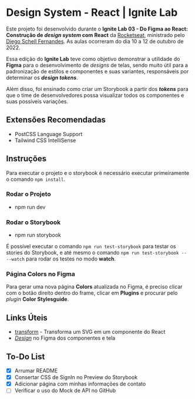 # Design System - React | Ignite Lab

Este projeto foi desenvolvido durante o **Ignite Lab 03 - Do Figma ao React: Construção de _design system_ com React** da [Rocketseat](https://www.rocketseat.com.br/), ministrado pelo [Diego Schell Fernandes](https://www.linkedin.com/in/diego-schell-fernandes/). As aulas ocorreram do dia 10 a 12 de outubro de 2022.  

Essa edição do **Ignite Lab** teve como objetivo demonstrar a utilidade do **Figma** para o desenvolvimento de _designs_ de telas, sendo muito útil para a padronização de estilos  e componentes e suas variantes, responsáveis por determinar os **_design tokens_**.

Além disso, foi ensinado como criar um Storybook a partir dos **_tokens_** para que o time de desenvolvedores possa visualizar todos os componentes e suas possíveis variações.

## Extensões Recomendadas

- PostCSS Language Support
- Tailwind CSS IntelliSense

## Instruções

Para executar o projeto e o storybook é necessário executar primeiramente o comando `npm install`.

### Rodar o Projeto
- npm run dev

### Rodar o Storybook
- npm run storybook

É possível executar o comando `npm run test-storybook` para testar os stories do Storybook, e até mesmo o comando `npm run test-storybook -- --watch` para rodar os testes no modo **watch**.

### Página **Colors** no Figma

Para gerar uma nova página **Colors** atualizada no Figma, é preciso clicar com o botão direito dentro do frame, clicar em **Plugins** e procurar pelo _plugin_ **Color Stylesguide**.

## Links Úteis

- [transform](https://transform.tools/) - Transforma um SVG em um componente do React
- _[Design](https://www.figma.com/file/ivE6zGou1qNDPPhunajS1u/Ignite-Lab-Design-System)_ no Figma dos componentes e tela 

## To-Do List

- [x] Arrumar README
- [x] Consertar CSS de SignIn no Preview do Storybook
- [x] Adicionar página com minhas informações de contato
- [ ] Verificar o uso do Mock de API no GitHub 

